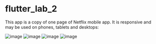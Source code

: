 # flutter_lab_2
This app is a copy of one page of Netflix mobile app. It is responsive and may be used on phones, tablets and desktops:

![image](https://user-images.githubusercontent.com/55955717/137383170-43850085-57fe-4f5f-9fb8-2c6ebf9a8b5d.png)
![image](https://user-images.githubusercontent.com/55955717/137383187-2a7ef787-024a-4052-8147-75a87de1d9e7.png)
![image](https://user-images.githubusercontent.com/55955717/137383202-afa84cf6-26de-4cff-b4e3-772a260f0a9f.png)
![image](https://user-images.githubusercontent.com/55955717/137383235-289a8f17-8617-4e77-acc5-ed4534223023.png)
